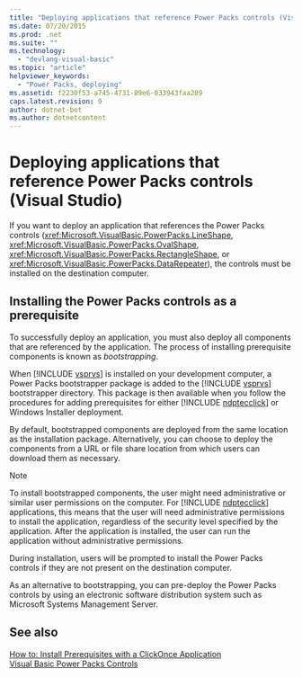 ```yaml
---
title: "Deploying applications that reference Power Packs controls (Visual Studio)"
ms.date: 07/20/2015
ms.prod: .net
ms.suite: ""
ms.technology: 
  - "devlang-visual-basic"
ms.topic: "article"
helpviewer_keywords: 
  - "Power Packs, deploying"
ms.assetid: f2230f53-a745-4731-89e6-033943faa209
caps.latest.revision: 9
author: dotnet-bot
ms.author: dotnetcontent
---
```

# Deploying applications that reference Power Packs controls (Visual Studio)
If you want to deploy an application that references the Power Packs controls (<xref:Microsoft.VisualBasic.PowerPacks.LineShape>, <xref:Microsoft.VisualBasic.PowerPacks.OvalShape>, <xref:Microsoft.VisualBasic.PowerPacks.RectangleShape>, or <xref:Microsoft.VisualBasic.PowerPacks.DataRepeater>), the controls must be installed on the destination computer.  
  
## Installing the Power Packs controls as a prerequisite  
 To successfully deploy an application, you must also deploy all components that are referenced by the application. The process of installing prerequisite components is known as *bootstrapping*.  
  
 When [!INCLUDE [vsprvs](~/includes/vsprvs-md.md)] is installed on your development computer, a Power Packs bootstrapper package is added to the [!INCLUDE [vsprvs](~/includes/vsprvs-md.md)] bootstrapper directory. This package is then available when you follow the procedures for adding prerequisites for either [!INCLUDE [ndptecclick](~/includes/ndptecclick-md.md)] or Windows Installer deployment.  
  
 By default, bootstrapped components are deployed from the same location as the installation package. Alternatively, you can choose to deploy the components from a URL or file share location from which users can download them as necessary.  
  
> [!NOTE]
>  To install bootstrapped components, the user might need administrative or similar user permissions on the computer. For [!INCLUDE [ndptecclick](~/includes/ndptecclick-md.md)] applications, this means that the user will need administrative permissions to install the application, regardless of the security level specified by the application. After the application is installed, the user can run the application without administrative permissions.  
  
 During installation, users will be prompted to install the Power Packs controls if they are not present on the destination computer.  
  
 As an alternative to bootstrapping, you can pre-deploy the Power Packs controls by using an electronic software distribution system such as Microsoft Systems Management Server.  
  
## See also  
 [How to: Install Prerequisites with a ClickOnce Application](/visualstudio/deployment/how-to-install-prerequisites-with-a-clickonce-application)  
 [Visual Basic Power Packs Controls](../../../visual-basic/developing-apps/windows-forms/power-packs-controls.md)
